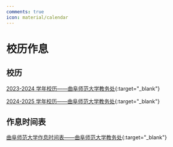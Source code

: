 ```yaml
---
comments: true
icon: material/calendar
---
```


# 校历作息

## 校历

[2023-2024 学年校历——曲阜师范大学教务处](https://jwc.qfnu.edu.cn/info/1091/6690.htm#/){:target="\_blank"}

[2024-2025 学年校历——曲阜师范大学教务处](https://jwc.qfnu.edu.cn/info/1091/7020.htm#/){:target="\_blank"}

## 作息时间表

[曲阜师范大学作息时间表——曲阜师范大学教务处](https://jwc.qfnu.edu.cn/info/1104/4345.htm#/){:target="\_blank"}
